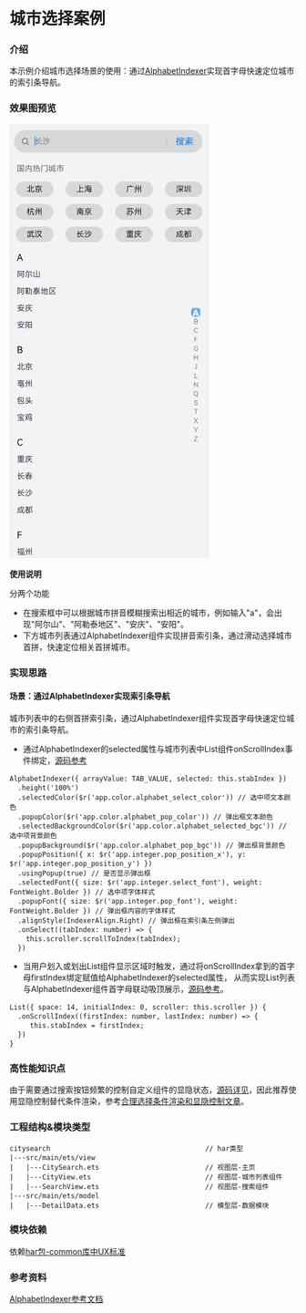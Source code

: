# 城市选择案例

### 介绍

本示例介绍城市选择场景的使用：通过[AlphabetIndexer](https://docs.openharmony.cn/pages/v3.2/zh-cn/application-dev/reference/arkui-ts/ts-container-alphabet-indexer.md/)实现首字母快速定位城市的索引条导航。

### 效果图预览

![](../../product/entry/src/main/resources/base/media/citySearch.gif)

**使用说明**

分两个功能
- 在搜索框中可以根据城市拼音模糊搜索出相近的城市，例如输入"a"，会出现"阿尔山"、"阿勒泰地区"、"安庆"、"安阳"。
- 下方城市列表通过AlphabetIndexer组件实现拼音索引条，通过滑动选择城市首拼，快速定位相关首拼城市。

### 实现思路
#### 场景：通过AlphabetIndexer实现索引条导航

城市列表中的右侧首拼索引条，通过AlphabetIndexer组件实现首字母快速定位城市的索引条导航。

- 通过AlphabetIndexer的selected属性与城市列表中List组件onScrollIndex事件绑定，[源码参考](src/main/ets/view/CityView.ets)

```
AlphabetIndexer({ arrayValue: TAB_VALUE, selected: this.stabIndex })
  .height('100%')
  .selectedColor($r('app.color.alphabet_select_color')) // 选中项文本颜色
  .popupColor($r('app.color.alphabet_pop_color')) // 弹出框文本颜色
  .selectedBackgroundColor($r('app.color.alphabet_selected_bgc')) // 选中项背景颜色
  .popupBackground($r('app.color.alphabet_pop_bgc')) // 弹出框背景颜色
  .popupPosition({ x: $r('app.integer.pop_position_x'), y: $r('app.integer.pop_position_y') })
  .usingPopup(true) // 是否显示弹出框
  .selectedFont({ size: $r('app.integer.select_font'), weight: FontWeight.Bolder }) // 选中项字体样式
  .popupFont({ size: $r('app.integer.pop_font'), weight: FontWeight.Bolder }) // 弹出框内容的字体样式
  .alignStyle(IndexerAlign.Right) // 弹出框在索引条左侧弹出
  .onSelect((tabIndex: number) => {
    this.scroller.scrollToIndex(tabIndex);
  })
```
- 当用户划入或划出List组件显示区域时触发，通过将onScrollIndex拿到的首字母firstIndex绑定赋值给AlphabetIndexer的selected属性，
从而实现List列表与AlphabetIndexer组件首字母联动吸顶展示，[源码参考](src/main/ets/view/CityView.ets)。
```
List({ space: 14, initialIndex: 0, scroller: this.scroller }) {
  .onScrollIndex((firstIndex: number, lastIndex: number) => {
     this.stabIndex = firstIndex;
  })
}
```


### 高性能知识点

由于需要通过搜索按钮频繁的控制自定义组件的显隐状态，[源码详见](src/main/ets/view/CityView.ets)，因此推荐使用显隐控制替代条件渲染，参考[合理选择条件渲染和显隐控制文章](https://docs.openharmony.cn/pages/v4.0/zh-cn/application-dev/performance/proper-choice-between-if-and-visibility.md/)。

### 工程结构&模块类型

   ```
   citysearch                                      // har类型
   |---src/main/ets/view
   |   |---CitySearch.ets                          // 视图层-主页 
   |   |---CityView.ets                            // 视图层-城市列表组件
   |   |---SearchView.ets                          // 视图层-搜索组件
   |---src/main/ets/model
   |   |---DetailData.ets                          // 模型层-数据模块 
   ```

### 模块依赖

依赖[har包-common库中UX标准](../../common/utils/src/main/resources/base/element)


### 参考资料

[AlphabetIndexer参考文档](https://docs.openharmony.cn/pages/v3.2/zh-cn/application-dev/reference/arkui-ts/ts-container-alphabet-indexer.md/)